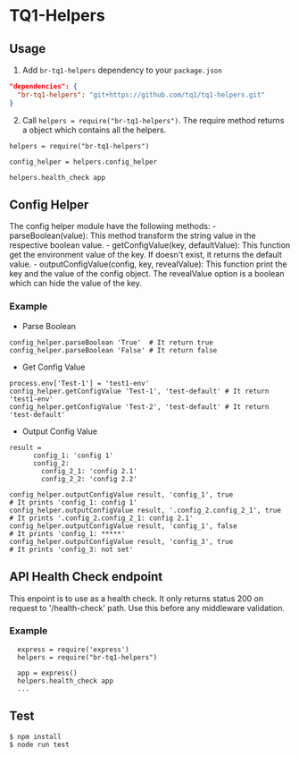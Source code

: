 # TQ1-Helpers

## Usage

1. Add `br-tq1-helpers` dependency to your `package.json`

  ```json
  "dependencies": {
    "br-tq1-helpers": "git+https://github.com/tq1/tq1-helpers.git"
  }
  ```
2. Call `helpers = require("br-tq1-helpers")`. The require method returns a object which contains all the helpers.

  ```
  helpers = require("br-tq1-helpers")

  config_helper = helpers.config_helper

  helpers.health_check app

  ```

## Config Helper

  The config helper module have the following methods:
    - parseBoolean(value): This method transform the string value in the respective boolean value.
    - getConfigValue(key, defaultValue): This function get the environment value of the key. If doesn't exist, it returns the default value.
    - outputConfigValue(config, key, revealValue): This function print the key and the value of the config object. The revealValue option is a boolean which can hide the value of the key.

### Example

  - Parse Boolean

  ```
  config_helper.parseBoolean 'True'  # It return true
  config_helper.parseBoolean 'False' # It return false
  ```

  - Get Config Value

  ```
  process.env['Test-1'] = 'test1-env'
  config_helper.getConfigValue 'Test-1', 'test-default' # It return 'test1-env'
  config_helper.getConfigValue 'Test-2', 'test-default' # It return 'test-default'
  ```

  - Output Config Value

  ```
  result = 
        config_1: 'config 1'
        config_2: 
          config_2_1: 'config 2.1'
          config_2_2: 'config 2.2'

  config_helper.outputConfigValue result, 'config_1', true               # It prints 'config_1: config 1'
  config_helper.outputConfigValue result, '.config_2.config_2_1', true   # It prints '.config_2.config_2_1: config 2.1'
  config_helper.outputConfigValue result, 'config_1', false              # It prints 'config_1: *****'
  config_helper.outputConfigValue result, 'config_3', true               # It prints 'config_3: not set'
  ```

## API Health Check endpoint

  This enpoint is to use as a health check. It only returns status 200 on request to '/health-check' path. Use this before any middleware validation. 

### Example

  ```
    express = require('express')
    helpers = require("br-tq1-helpers")

    app = express()
    helpers.health_check app
    ...
  ```

## Test

```
$ npm install
$ node run test
```